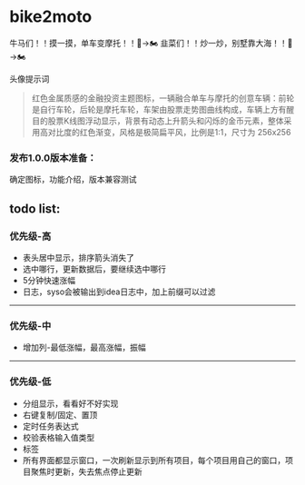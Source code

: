 # bike2moto

牛马们！！摸一摸，单车变摩托！！🚴→🏍️
韭菜们！！炒一炒，别墅靠大海！！🚴→🏍️


头像提示词

> 红色金属质感的金融投资主题图标，一辆融合单车与摩托的创意车辆：前轮是自行车轮，后轮是摩托车轮，车架由股票走势图曲线构成，车辆上方有醒目的股票K线图浮动显示，背景有动态上升箭头和闪烁的金币元素，整体采用高对比度的红色渐变，风格是极简扁平风，比例是1:1，尺寸为 256x256


### 发布1.0.0版本准备：
确定图标，功能介绍，版本兼容测试

## todo list:

### 优先级-高

- 表头居中显示，排序箭头消失了
- 选中哪行，更新数据后，要继续选中哪行
- 5分钟快速涨幅
- 日志，syso会被输出到idea日志中，加上前缀可以过滤
---
### 优先级-中

- 增加列-最低涨幅，最高涨幅，振幅


---
### 优先级-低

- 分组显示，看看好不好实现
- 右键复制/固定、置顶
- 定时任务表达式
- 校验表格输入值类型
- 标签
- 所有界面都显示窗口，一次刷新显示到所有项目，每个项目用自己的窗口，项目聚焦时更新，失去焦点停止更新